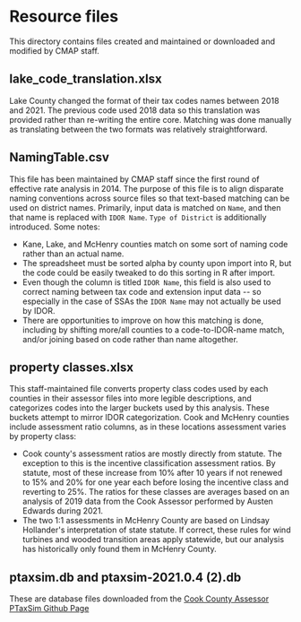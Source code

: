 # Resource files

This directory contains files created and maintained or downloaded and modified by CMAP staff.

## lake_code_translation.xlsx
Lake County changed the format of their tax codes names between 2018 and 2021. The previous code used 2018 data so this translation was provided rather than re-writing the entire core. Matching was done manually as translating between the two formats was relatively straightforward. 

## NamingTable.csv
This file has been maintained by CMAP staff since the first round of effective rate analysis in 2014. The purpose of this file is to align disparate naming conventions across source files so that text-based matching can be used on district names. Primarily, input data is matched on `Name`, and then that name is replaced with `IDOR Name`. `Type of District` is additionally introduced. Some notes:

- Kane, Lake, and McHenry counties match on some sort of naming code rather than an actual name. 
- The spreadsheet must be sorted alpha by county upon import into R, but the code could be easily tweaked to do this sorting in R after import.
- Even though the column is titled `IDOR Name`, this field is also used to correct naming between tax code and extension input data -- so especially in the case of SSAs the `IDOR Name` may not actually be used by IDOR.  
- There are opportunities to improve on how this matching is done, including by shifting more/all counties to a code-to-IDOR-name match, and/or joining based on code rather than name altogether.

## property classes.xlsx
This staff-maintained file converts property class codes used by each counties in their assessor files into more legible descriptions, and categorizes codes into the larger buckets used by this analysis. These buckets attempt to mirror IDOR categorization. Cook and McHenry counties include assessment ratio columns, as in these locations assessment varies by property class:

- Cook county's assessment ratios are mostly directly from statute. The exception to this is the incentive classification assessment ratios. By statute, most of these increase from 10% after 10 years if not renewed to 15% and 20% for one year each before losing the incentive class and reverting to 25%. The ratios for these classes are averages based on an analysis of 2019 data from the Cook Assessor performed by Austen Edwards during 2021.
- The two 1:1 assessments in McHenry County are based on Lindsay Hollander's interpretation of state statute. If correct, these rules for wind turbines and wooded transition areas apply statewide, but our analysis has historically only found them in McHenry County.

## ptaxsim.db and ptaxsim-2021.0.4 (2).db
These are database files downloaded from the [Cook County Assessor PTaxSim Github Page](https://github.com/ccao-data/ptaxsim)
